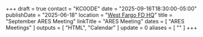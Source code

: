 +++
draft = true
contact = "KC0ODE"
date = "2025-09-16T18:30:00-05:00"
publishDate = "2025-06-18"
location = "[West Fargo FD HQ](/places/west-fargo-fire-department-headquarters/)"
title = "September ARES Meeting"
linkTitle = "ARES Meeting"
dates = [ "ARES Meetings" ]
outputs = [ "HTML", "Calendar" ]
update = 0
aliases = [ "" ]
+++
